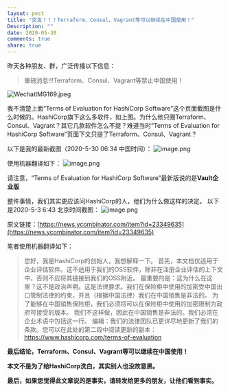 ```yaml
---
layout: post
title: "突发！！！Terraform、Consul、Vagrant等可以继续在中国使用！"
Description: ""
date: 2020-05-30
comments: true
share: true
---
```

昨天各种朋友、群，广泛传播以下信息：

> 重磅消息!!!Terraform、Consul、Vagrant等禁止中国使用！

![WechatIMG169.jpeg](/assets/images/292372-d392a13ead288926.jpeg)

我不清楚上面“Terms of Evaluation for HashiCorp Software”这个页面截图是什么时候的。HashiCorp旗下这么多软件，如上图。为什么他只圈Terraform、Consul、Vagrant？其它几款软件怎么不提？难道当时“Terms of Evaluation for HashiCorp Software”页面下文只提了Terraform、Consul、Vagrant？

以下是我的最新截图（2020-5-30 06:34 中国时间）：
![image.png](/assets/images/292372-80beb80388997476.png)


使用机器翻译如下：
![image.png](/assets/images/292372-0def52638593cbce.png)

请注意，“Terms of Evaluation for HashiCorp Software”最新版说的是**Vault企业版**

整件事情，我们其实更应该问HashiCorp的人，他们为什么做这样的决定。
以下是2020-5-3 6:43 北京时间截图：
![image.png](/assets/images/292372-fe46f33a640ffd8f.png)

原文链接：[https://news.ycombinator.com/item?id=23349635](https://news.ycombinator.com/item?id=23349635)


笔者使用机器翻译如下：
> 您好，我是HashiCorp的创始人，我想解释一下。
首先，本文档仅适用于企业评估软件。这不适用于我们的OSS软件，除非在注册企业评估的上下文中，否则不应将其链接到我们的OSS附近。
最重要的是：这为什么在这里？这不是政治声明。这是法律要求。我们在保险柜中使用的加密受中国出口管制法律的约束，并且（根据中国法律）我们在中国销售是非法的。
为了能够在中国销售保险柜，我们必须将可以在保险柜中使用的加密限制为政府可接受的版本。
我们不这样做，因此在中国销售是非法的。我们必须在企业术语中包括这一行。
编辑：我们的法律团队已更详尽地更新了我们的条款。您可以在此处的第二段中阅读更新的副本：https://www.hashicorp.com/terms-of-evaluation


**最后结论，Terraform、Consul、Vagrant等可以继续在中国使用！**

**本文不是为了给HashiCorp洗白，其实别人也没故意黑。**

**最后，如果您觉得此文章说的是事实，请转发给更多的朋友，让他们看到事实。**
